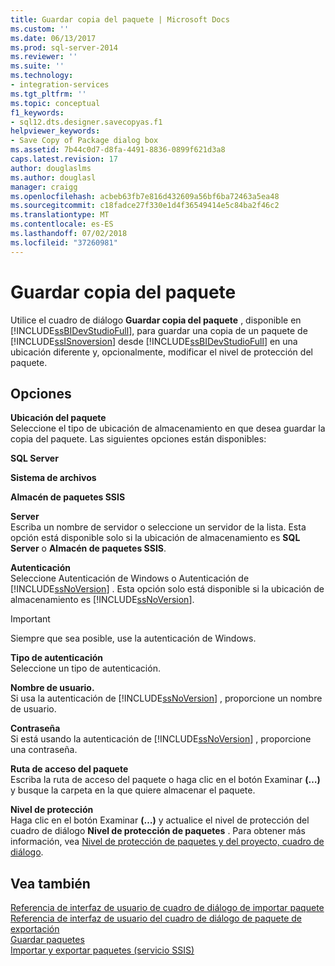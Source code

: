 ```yaml
---
title: Guardar copia del paquete | Microsoft Docs
ms.custom: ''
ms.date: 06/13/2017
ms.prod: sql-server-2014
ms.reviewer: ''
ms.suite: ''
ms.technology:
- integration-services
ms.tgt_pltfrm: ''
ms.topic: conceptual
f1_keywords:
- sql12.dts.designer.savecopyas.f1
helpviewer_keywords:
- Save Copy of Package dialog box
ms.assetid: 7b44c0d7-d8fa-4491-8836-0899f621d3a8
caps.latest.revision: 17
author: douglaslms
ms.author: douglasl
manager: craigg
ms.openlocfilehash: acbeb63fb7e816d432609a56bf6ba72463a5ea48
ms.sourcegitcommit: c18fadce27f330e1d4f36549414e5c84ba2f46c2
ms.translationtype: MT
ms.contentlocale: es-ES
ms.lasthandoff: 07/02/2018
ms.locfileid: "37260981"
---
```

# <a name="save-copy-of-package"></a>Guardar copia del paquete
  Utilice el cuadro de diálogo **Guardar copia del paquete** , disponible en [!INCLUDE[ssBIDevStudioFull](../includes/ssbidevstudiofull-md.md)], para guardar una copia de un paquete de [!INCLUDE[ssISnoversion](../includes/ssisnoversion-md.md)] desde [!INCLUDE[ssBIDevStudioFull](../includes/ssbidevstudiofull-md.md)] en una ubicación diferente y, opcionalmente, modificar el nivel de protección del paquete.  
  
## <a name="options"></a>Opciones  
 **Ubicación del paquete**  
 Seleccione el tipo de ubicación de almacenamiento en que desea guardar la copia del paquete. Las siguientes opciones están disponibles:  
  
 **SQL Server**  
  
 **Sistema de archivos**  
  
 **Almacén de paquetes SSIS**  
  
 **Server**  
 Escriba un nombre de servidor o seleccione un servidor de la lista. Esta opción está disponible solo si la ubicación de almacenamiento es **SQL Server** o **Almacén de paquetes SSIS**.  
  
 **Autenticación**  
 Seleccione Autenticación de Windows o Autenticación de [!INCLUDE[ssNoVersion](../includes/ssnoversion-md.md)] . Esta opción solo está disponible si la ubicación de almacenamiento es [!INCLUDE[ssNoVersion](../includes/ssnoversion-md.md)].  
  
> [!IMPORTANT]  
>  Siempre que sea posible, use la autenticación de Windows.  
  
 **Tipo de autenticación**  
 Seleccione un tipo de autenticación.  
  
 **Nombre de usuario.**  
 Si usa la autenticación de [!INCLUDE[ssNoVersion](../includes/ssnoversion-md.md)] , proporcione un nombre de usuario.  
  
 **Contraseña**  
 Si está usando la autenticación de [!INCLUDE[ssNoVersion](../includes/ssnoversion-md.md)] , proporcione una contraseña.  
  
 **Ruta de acceso del paquete**  
 Escriba la ruta de acceso del paquete o haga clic en el botón Examinar **(…)** y busque la carpeta en la que quiere almacenar el paquete.  
  
 **Nivel de protección**  
 Haga clic en el botón Examinar **(…)** y actualice el nivel de protección del cuadro de diálogo **Nivel de protección de paquetes** . Para obtener más información, vea [Nivel de protección de paquetes y del proyecto, cuadro de diálogo](../../2014/integration-services/package-and-project-protection-level-dialog-box.md).  
  
## <a name="see-also"></a>Vea también  
 [Referencia de interfaz de usuario de cuadro de diálogo de importar paquete](../../2014/integration-services/import-package-dialog-box-ui-reference.md)   
 [Referencia de interfaz de usuario del cuadro de diálogo de paquete de exportación](../../2014/integration-services/export-package-dialog-box-ui-reference.md)   
 [Guardar paquetes](save-packages.md)   
 [Importar y exportar paquetes &#40;servicio SSIS&#41;](../../2014/integration-services/import-and-export-packages-ssis-service.md)  
  
  
